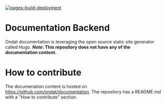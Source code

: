 [![pages-build-deployment](https://github.com/ondat/documentation-backend/actions/workflows/pages/pages-build-deployment/badge.svg?branch=gh-pages)](https://github.com/ondat/documentation-backend/actions/workflows/pages/pages-build-deployment)

# Documentation Backend
Ondat documentation is leveraging the open source static site generator called Hugo. 
***Note*: This repository does not have any of the documentation content.**

# How to contribute
The documenation content is hosted on https://github.com/ondat/documentation. 
The repository has a README.md with a "How to contribute" section. 
